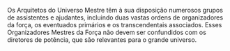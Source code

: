 ﻿Os Arquitetos do Universo Mestre têm à sua disposição numerosos grupos de assistentes e ajudantes, incluindo duas vastas ordens de organizadores da força, os eventuados primários e os transcendentais associados. Esses Organizadores Mestres da Força não devem ser confundidos com os diretores de potência, que são relevantes para o grande universo.